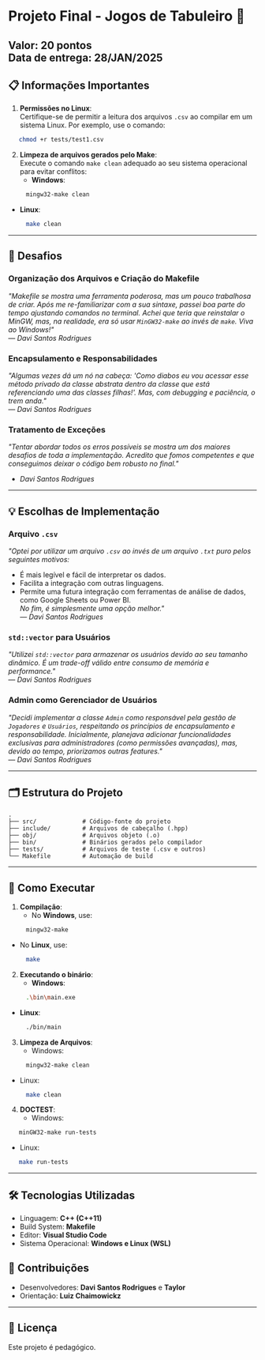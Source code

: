 # Projeto Final - Jogos de Tabuleiro 🎲

**Valor**: 20 pontos  
**Data de entrega**: 28/JAN/2025  
---
## 📋 Informações Importantes

1. **Permissões no Linux**:  
   Certifique-se de permitir a leitura dos arquivos `.csv` ao compilar em um sistema Linux. Por exemplo, use o comando:  
```bash
   chmod +r tests/test1.csv
```
2. **Limpeza de arquivos gerados pelo Make**:  
   Execute o comando `make clean` adequado ao seu sistema operacional para evitar conflitos:  
    - **Windows**:  
```bash
     mingw32-make clean
```
   - **Linux**:  
```bash
     make clean
```

---
## 🌟 Desafios

### Organização dos Arquivos e Criação do Makefile
*"Makefile se mostra uma ferramenta poderosa, mas um pouco trabalhosa de criar. Após me re-familiarizar com a sua sintaxe, passei boa parte do tempo ajustando comandos no terminal. Achei que teria que reinstalar o MinGW, mas, na realidade, era só usar `MinGW32-make` ao invés de `make`. Viva ao Windows!"*  
— *Davi Santos Rodrigues*  

### Encapsulamento e Responsabilidades
*"Algumas vezes dá um nó na cabeça: 'Como diabos eu vou acessar esse método privado da classe abstrata dentro da classe que está referenciando uma das classes filhas!'. Mas, com debugging e paciência, o trem anda."*  
— *Davi Santos Rodrigues*  

### Tratamento de Exceções
*"Tentar abordar todos os erros possíveis se mostra um dos maiores desafios de toda a implementação. Acredito que fomos competentes e que conseguimos deixar o código bem robusto no final."*
- *Davi Santos Rodrigues*

---
## 💡 Escolhas de Implementação

### Arquivo `.csv`
*"Optei por utilizar um arquivo `.csv` ao invés de um arquivo `.txt` puro pelos seguintes motivos:*  
- É mais legível e fácil de interpretar os dados.  
- Facilita a integração com outras linguagens.  
- Permite uma futura integração com ferramentas de análise de dados, como Google Sheets ou Power BI.  
*No fim, é simplesmente uma opção melhor."*  
— *Davi Santos Rodrigues*

### `std::vector` para Usuários
*"Utilizei `std::vector` para armazenar os usuários devido ao seu tamanho dinâmico. É um trade-off válido entre consumo de memória e performance."*  
— *Davi Santos Rodrigues*

### Admin como Gerenciador de Usuários
*"Decidi implementar a classe `Admin` como responsável pela gestão de `Jogadores` e `Usuários`, respeitando os princípios de encapsulamento e responsabilidade. Inicialmente, planejava adicionar funcionalidades exclusivas para administradores (como permissões avançadas), mas, devido ao tempo, priorizamos outras features."*  
— *Davi Santos Rodrigues*  

---
## 🗂️ Estrutura do Projeto

```plaintext
.
├── src/             # Código-fonte do projeto
├── include/         # Arquivos de cabeçalho (.hpp)
├── obj/             # Arquivos objeto (.o)
├── bin/             # Binários gerados pelo compilador
├── tests/           # Arquivos de teste (.csv e outros)
└── Makefile         # Automação de build
```

---
## 🚀 Como Executar

1. **Compilação**:
   - No **Windows**, use:  
```bash
     mingw32-make
```
   - No **Linux**, use:  
```bash
     make
```

2. **Executando o binário**:
   - **Windows**:  
```bash
     .\bin\main.exe
```
   - **Linux**:  
```bash
     ./bin/main
```

3. **Limpeza de Arquivos**:
   - Windows:  
```bash
     mingw32-make clean
```
   - Linux:  
```bash
     make clean
```
4. **DOCTEST**:
   - Windows:
```bash
   minGW32-make run-tests
```
   - Linux:
```bash
   make run-tests
```
---
## 🛠️ Tecnologias Utilizadas

- Linguagem: **C++ (C++11)**
- Build System: **Makefile**
- Editor: **Visual Studio Code**
- Sistema Operacional: **Windows e Linux (WSL)**
## 🤝 Contribuições

- Desenvolvedores: **Davi Santos Rodrigues** e **Taylor**
- Orientação: **Luiz Chaimowickz**
---
## 📝 Licença
Este projeto é pedagógico.
